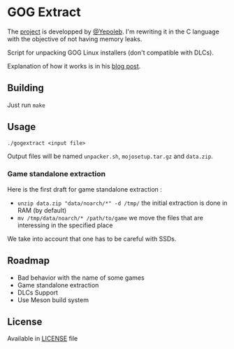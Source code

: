# GOG Extract

The [project] is developped by [@Yepoleb]. I'm rewriting it in the C language with the objective of not having memory leaks.

Script for unpacking GOG Linux installers (don't compatible with DLCs).

Explanation of how it works is in his [blog post].

## Building

Just run `make`

## Usage

`./gogextract <input file>`

Output files will be named `unpacker.sh`, `mojosetup.tar.gz` and `data.zip`.

### Game standalone extraction
Here is the first draft for game standalone extraction :
* `unzip data.zip "data/noarch/*" -d /tmp/` the initial extraction is done in RAM (by default)
* `mv /tmp/data/noarch/* /path/to/game` we move the files that are interessing in the specified place

We take into account that one has to be careful with SSDs.

## Roadmap
* Bad behavior with the name of some games
* Game standalone extraction
* DLCs Support
* Use Meson build system

## License

Available in [LICENSE](LICENSE) file

[@Yepoleb]: https://github.com/Yepoleb
[project]: https://github.com/Yepoleb/gogextract 
[blog post]: https://yepoleb.github.io/blog/2016/10/09/how-the-gog-linux-installers-work/

